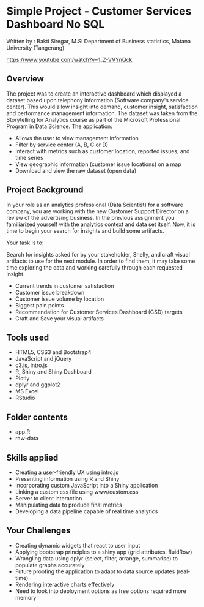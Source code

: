 # Simple Project - Customer Services Dashboard No SQL

  Written by : Bakti Siregar, M.Si Department of Business statistics, Matana University (Tangerang)
  
  https://www.youtube.com/watch?v=1_Z-VVYnQck

## Overview

The project was to create an interactive dashboard which displayed a dataset based upon telephony information (Software company's service center). This would allow insight into demand, customer insight, satisfaction and performance management information. The dataset was taken from the Storytelling for Analytics course as part of the Microsoft Professional Program in Data Science. The application:

* Allows the user to view management information
* Filter by service center (A, B, C or D)
* Interact with metrics such as customer location, reported issues, and time series
* View geographic information (customer issue locations) on a map
* Download and view the raw dataset (open data)

## Project Background

In your role as an analytics professional (Data Scientist) for a software company, you are working with the new Customer Support Director on a review of the advertising business. In the previous assignment you familiarized yourself with the analytics context and data set itself. Now, it is time to begin your search for insights and build some artifacts.

Your task is to:

Search for insights asked for by your stakeholder, Shelly, and craft visual artifacts to use for the next module. In order to find them, it may take some time exploring the data and working carefully through each requested insight.

* Current trends in customer satisfaction
* Customer issue breakdown
* Customer issue volume by location
* Biggest pain points
* Recommendation for Customer Services Dashboard (CSD) targets
* Craft and Save your visual artifacts 


## Tools used

* HTML5, CSS3 and Bootstrap4 
* JavaScript and jQuery
* c3.js, intro.js
* R, Shiny and Shiny Dashboard
* Plotly
* dplyr and ggplot2
* MS Excel
* RStudio

## Folder contents

* app.R
* raw-data


## Skills applied
* Creating a user-friendly UX using intro.js
* Presenting information using R and Shiny
* Incorporating custom JavaScript into a Shiny application
* Linking a custom css file using www/custom.css
* Server to client interaction
* Manipulating data to produce final metrics
* Developing a data pipeline capable of real time analytics

## Your Challenges

* Creating dynamic widgets that react to user input
* Applying bootstrap principles to a shiny app (grid attributes, fluidRow)
* Wrangling data using dplyr (select, filter, arrange, summarise) to populate graphs accurately
* Future proofing the application to adapt to data source updates (real-time)
* Rendering interactive charts effectively
* Need to look into deployment options as free options required more memory
